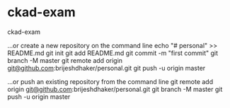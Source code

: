 # ckad-exam
ckad-exam

…or create a new repository on the command line
echo "# personal" >> README.md
git init
git add README.md
git commit -m "first commit"
git branch -M master
git remote add origin git@github.com:brijeshdhaker/personal.git
git push -u origin master
                
…or push an existing repository from the command line
git remote add origin git@github.com:brijeshdhaker/personal.git
git branch -M master
git push -u origin master